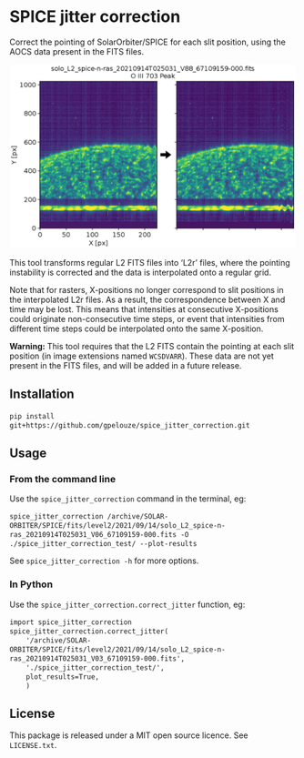 # SPICE jitter correction

Correct the pointing of SolarOrbiter/SPICE for each slit position, using
the AOCS data present in the FITS files.

![Sample SPICE intensity map before and after alignment](example.png)

This tool transforms regular L2 FITS files into ‘L2r’ files, where the pointing
instability is corrected and the data is interpolated onto a regular grid.

Note that for rasters, X-positions no longer correspond to slit positions in
the interpolated L2r files. As a result, the correspondence between X and time
may be lost. This means that intensities at consecutive X-positions could
originate non-consecutive time steps, or event that intensities from different
time steps could be interpolated onto the same X-position.

**Warning:** This tool requires that the L2 FITS contain the pointing at each
slit position (in image extensions named `WCSDVARR`). These data are not yet
present in the FITS files, and will be added in a future release.


## Installation

```
pip install git+https://github.com/gpelouze/spice_jitter_correction.git
```


## Usage


### From the command line

Use the `spice_jitter_correction` command in the terminal, eg:

```
spice_jitter_correction /archive/SOLAR-ORBITER/SPICE/fits/level2/2021/09/14/solo_L2_spice-n-ras_20210914T025031_V06_67109159-000.fits -O ./spice_jitter_correction_test/ --plot-results
```

See `spice_jitter_correction -h` for more options.


### In Python

Use the `spice_jitter_correction.correct_jitter` function, eg:

```
import spice_jitter_correction
spice_jitter_correction.correct_jitter(
    '/archive/SOLAR-ORBITER/SPICE/fits/level2/2021/09/14/solo_L2_spice-n-ras_20210914T025031_V03_67109159-000.fits',
    './spice_jitter_correction_test/',
    plot_results=True,
    )
```


## License

This package is released under a MIT open source licence. See `LICENSE.txt`.